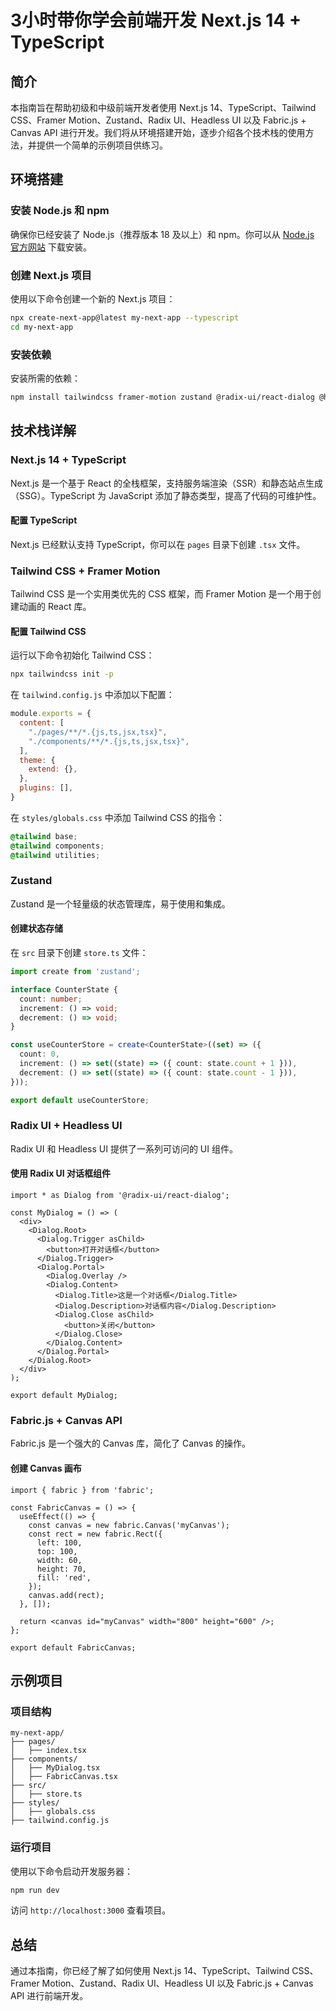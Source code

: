 # 3小时带你学会前端开发 Next.js 14 + TypeScript

## 简介
本指南旨在帮助初级和中级前端开发者使用 Next.js 14、TypeScript、Tailwind CSS、Framer Motion、Zustand、Radix UI、Headless UI 以及 Fabric.js + Canvas API 进行开发。我们将从环境搭建开始，逐步介绍各个技术栈的使用方法，并提供一个简单的示例项目供练习。

## 环境搭建
### 安装 Node.js 和 npm
确保你已经安装了 Node.js（推荐版本 18 及以上）和 npm。你可以从 [Node.js 官方网站](https://nodejs.org/) 下载安装。

### 创建 Next.js 项目
使用以下命令创建一个新的 Next.js 项目：
```bash
npx create-next-app@latest my-next-app --typescript
cd my-next-app
```

### 安装依赖
安装所需的依赖：
```bash
npm install tailwindcss framer-motion zustand @radix-ui/react-dialog @headlessui/react fabric
```

## 技术栈详解
### Next.js 14 + TypeScript
Next.js 是一个基于 React 的全栈框架，支持服务端渲染（SSR）和静态站点生成（SSG）。TypeScript 为 JavaScript 添加了静态类型，提高了代码的可维护性。

#### 配置 TypeScript
Next.js 已经默认支持 TypeScript，你可以在 `pages` 目录下创建 `.tsx` 文件。

### Tailwind CSS + Framer Motion
Tailwind CSS 是一个实用类优先的 CSS 框架，而 Framer Motion 是一个用于创建动画的 React 库。

#### 配置 Tailwind CSS
运行以下命令初始化 Tailwind CSS：
```bash
npx tailwindcss init -p
```
在 `tailwind.config.js` 中添加以下配置：
```javascript
module.exports = { 
  content: [
    "./pages/**/*.{js,ts,jsx,tsx}",
    "./components/**/*.{js,ts,jsx,tsx}",
  ],
  theme: { 
    extend: {}, 
  }, 
  plugins: [], 
}
```
在 `styles/globals.css` 中添加 Tailwind CSS 的指令：
```css
@tailwind base;
@tailwind components;
@tailwind utilities;
```

### Zustand
Zustand 是一个轻量级的状态管理库，易于使用和集成。

#### 创建状态存储
在 `src` 目录下创建 `store.ts` 文件：
```typescript
import create from 'zustand';

interface CounterState {
  count: number;
  increment: () => void;
  decrement: () => void;
}

const useCounterStore = create<CounterState>((set) => ({ 
  count: 0, 
  increment: () => set((state) => ({ count: state.count + 1 })), 
  decrement: () => set((state) => ({ count: state.count - 1 })), 
}));

export default useCounterStore;
```

### Radix UI + Headless UI
Radix UI 和 Headless UI 提供了一系列可访问的 UI 组件。

#### 使用 Radix UI 对话框组件
```tsx
import * as Dialog from '@radix-ui/react-dialog';

const MyDialog = () => (
  <div>
    <Dialog.Root>
      <Dialog.Trigger asChild>
        <button>打开对话框</button>
      </Dialog.Trigger>
      <Dialog.Portal>
        <Dialog.Overlay />
        <Dialog.Content>
          <Dialog.Title>这是一个对话框</Dialog.Title>
          <Dialog.Description>对话框内容</Dialog.Description>
          <Dialog.Close asChild>
            <button>关闭</button>
          </Dialog.Close>
        </Dialog.Content>
      </Dialog.Portal>
    </Dialog.Root>
  </div>
);

export default MyDialog;
```

### Fabric.js + Canvas API
Fabric.js 是一个强大的 Canvas 库，简化了 Canvas 的操作。

#### 创建 Canvas 画布
```tsx
import { fabric } from 'fabric';

const FabricCanvas = () => {
  useEffect(() => {
    const canvas = new fabric.Canvas('myCanvas');
    const rect = new fabric.Rect({ 
      left: 100, 
      top: 100, 
      width: 60, 
      height: 70, 
      fill: 'red', 
    }); 
    canvas.add(rect); 
  }, []); 

  return <canvas id="myCanvas" width="800" height="600" />;
};

export default FabricCanvas;
```

## 示例项目
### 项目结构
```
my-next-app/
├── pages/
│   ├── index.tsx
├── components/
│   ├── MyDialog.tsx
│   ├── FabricCanvas.tsx
├── src/
│   ├── store.ts
├── styles/
│   ├── globals.css
├── tailwind.config.js
```

### 运行项目
使用以下命令启动开发服务器：
```bash
npm run dev
```
访问 `http://localhost:3000` 查看项目。

## 总结
通过本指南，你已经了解了如何使用 Next.js 14、TypeScript、Tailwind CSS、Framer Motion、Zustand、Radix UI、Headless UI 以及 Fabric.js + Canvas API 进行前端开发。